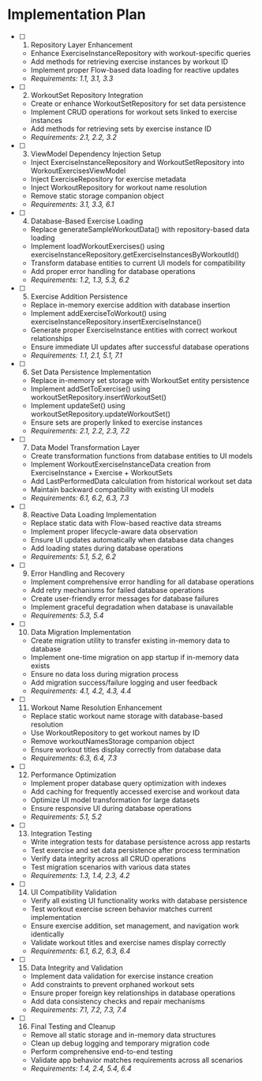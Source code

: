 # Implementation Plan

- [ ] 1. Repository Layer Enhancement
  - Enhance ExerciseInstanceRepository with workout-specific queries
  - Add methods for retrieving exercise instances by workout ID
  - Implement proper Flow-based data loading for reactive updates
  - _Requirements: 1.1, 3.1, 3.3_

- [ ] 2. WorkoutSet Repository Integration
  - Create or enhance WorkoutSetRepository for set data persistence
  - Implement CRUD operations for workout sets linked to exercise instances
  - Add methods for retrieving sets by exercise instance ID
  - _Requirements: 2.1, 2.2, 3.2_

- [ ] 3. ViewModel Dependency Injection Setup
  - Inject ExerciseInstanceRepository and WorkoutSetRepository into WorkoutExercisesViewModel
  - Inject ExerciseRepository for exercise metadata
  - Inject WorkoutRepository for workout name resolution
  - Remove static storage companion object
  - _Requirements: 3.1, 3.3, 6.1_

- [ ] 4. Database-Based Exercise Loading
  - Replace generateSampleWorkoutData() with repository-based data loading
  - Implement loadWorkoutExercises() using exerciseInstanceRepository.getExerciseInstancesByWorkoutId()
  - Transform database entities to current UI models for compatibility
  - Add proper error handling for database operations
  - _Requirements: 1.2, 1.3, 5.3, 6.2_

- [ ] 5. Exercise Addition Persistence
  - Replace in-memory exercise addition with database insertion
  - Implement addExerciseToWorkout() using exerciseInstanceRepository.insertExerciseInstance()
  - Generate proper ExerciseInstance entities with correct workout relationships
  - Ensure immediate UI updates after successful database operations
  - _Requirements: 1.1, 2.1, 5.1, 7.1_

- [ ] 6. Set Data Persistence Implementation
  - Replace in-memory set storage with WorkoutSet entity persistence
  - Implement addSetToExercise() using workoutSetRepository.insertWorkoutSet()
  - Implement updateSet() using workoutSetRepository.updateWorkoutSet()
  - Ensure sets are properly linked to exercise instances
  - _Requirements: 2.1, 2.2, 2.3, 7.2_

- [ ] 7. Data Model Transformation Layer
  - Create transformation functions from database entities to UI models
  - Implement WorkoutExerciseInstanceData creation from ExerciseInstance + Exercise + WorkoutSets
  - Add LastPerformedData calculation from historical workout set data
  - Maintain backward compatibility with existing UI models
  - _Requirements: 6.1, 6.2, 6.3, 7.3_

- [ ] 8. Reactive Data Loading Implementation
  - Replace static data with Flow-based reactive data streams
  - Implement proper lifecycle-aware data observation
  - Ensure UI updates automatically when database data changes
  - Add loading states during database operations
  - _Requirements: 5.1, 5.2, 6.2_

- [ ] 9. Error Handling and Recovery
  - Implement comprehensive error handling for all database operations
  - Add retry mechanisms for failed database operations
  - Create user-friendly error messages for database failures
  - Implement graceful degradation when database is unavailable
  - _Requirements: 5.3, 5.4_

- [ ] 10. Data Migration Implementation
  - Create migration utility to transfer existing in-memory data to database
  - Implement one-time migration on app startup if in-memory data exists
  - Ensure no data loss during migration process
  - Add migration success/failure logging and user feedback
  - _Requirements: 4.1, 4.2, 4.3, 4.4_

- [ ] 11. Workout Name Resolution Enhancement
  - Replace static workout name storage with database-based resolution
  - Use WorkoutRepository to get workout names by ID
  - Remove workoutNamesStorage companion object
  - Ensure workout titles display correctly from database data
  - _Requirements: 6.3, 6.4, 7.3_

- [ ] 12. Performance Optimization
  - Implement proper database query optimization with indexes
  - Add caching for frequently accessed exercise and workout data
  - Optimize UI model transformation for large datasets
  - Ensure responsive UI during database operations
  - _Requirements: 5.1, 5.2_

- [ ] 13. Integration Testing
  - Write integration tests for database persistence across app restarts
  - Test exercise and set data persistence after process termination
  - Verify data integrity across all CRUD operations
  - Test migration scenarios with various data states
  - _Requirements: 1.3, 1.4, 2.3, 4.2_

- [ ] 14. UI Compatibility Validation
  - Verify all existing UI functionality works with database persistence
  - Test workout exercise screen behavior matches current implementation
  - Ensure exercise addition, set management, and navigation work identically
  - Validate workout titles and exercise names display correctly
  - _Requirements: 6.1, 6.2, 6.3, 6.4_

- [ ] 15. Data Integrity and Validation
  - Implement data validation for exercise instance creation
  - Add constraints to prevent orphaned workout sets
  - Ensure proper foreign key relationships in database operations
  - Add data consistency checks and repair mechanisms
  - _Requirements: 7.1, 7.2, 7.3, 7.4_

- [ ] 16. Final Testing and Cleanup
  - Remove all static storage and in-memory data structures
  - Clean up debug logging and temporary migration code
  - Perform comprehensive end-to-end testing
  - Validate app behavior matches requirements across all scenarios
  - _Requirements: 1.4, 2.4, 5.4, 6.4_